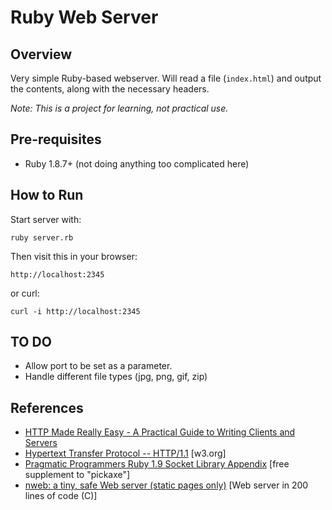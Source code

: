 Ruby Web Server
===============

Overview
--------

Very simple Ruby-based webserver. Will read a file (`index.html`) and output
the contents, along with the necessary headers.

_Note: This is a project for learning, not practical use._

Pre-requisites
--------------
 * Ruby 1.8.7+ (not doing anything too complicated here)

How to Run
----------
Start server with:

`ruby server.rb`

Then visit this in your browser:

`http://localhost:2345`

or curl:

`curl -i http://localhost:2345`


TO DO
-----

* Allow port to be set as a parameter.
* Handle different file types (jpg, png, gif, zip)

References
----------

* [HTTP Made Really Easy - 
A Practical Guide to Writing Clients and Servers](http://www.jmarshall.com/easy/http/)
* [Hypertext Transfer Protocol -- HTTP/1.1](http://www.w3.org/Protocols/rfc2616/rfc2616.html) [w3.org]
* [Pragmatic Programmers Ruby 1.9 Socket Library Appendix](http://media.pragprog.com/titles/ruby3/app_socket.pdf) [free supplement to "pickaxe"]
* [nweb: a tiny, safe Web server (static pages only)](http://www.ibm.com/developerworks/systems/library/es-nweb/index.html) [Web server in 200 lines of code (C)]
